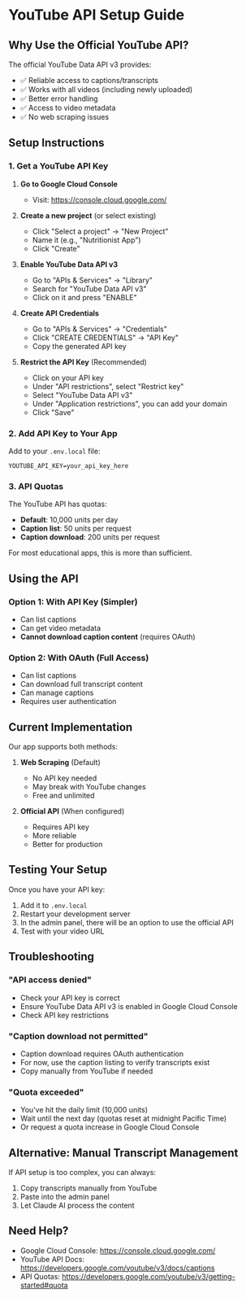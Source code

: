 # YouTube API Setup Guide

## Why Use the Official YouTube API?

The official YouTube Data API v3 provides:
- ✅ Reliable access to captions/transcripts
- ✅ Works with all videos (including newly uploaded)
- ✅ Better error handling
- ✅ Access to video metadata
- ✅ No web scraping issues

## Setup Instructions

### 1. Get a YouTube API Key

1. **Go to Google Cloud Console**
   - Visit: https://console.cloud.google.com/

2. **Create a new project** (or select existing)
   - Click "Select a project" → "New Project"
   - Name it (e.g., "Nutritionist App")
   - Click "Create"

3. **Enable YouTube Data API v3**
   - Go to "APIs & Services" → "Library"
   - Search for "YouTube Data API v3"
   - Click on it and press "ENABLE"

4. **Create API Credentials**
   - Go to "APIs & Services" → "Credentials"
   - Click "CREATE CREDENTIALS" → "API Key"
   - Copy the generated API key

5. **Restrict the API Key** (Recommended)
   - Click on your API key
   - Under "API restrictions", select "Restrict key"
   - Select "YouTube Data API v3"
   - Under "Application restrictions", you can add your domain
   - Click "Save"

### 2. Add API Key to Your App

Add to your `.env.local` file:

```env
YOUTUBE_API_KEY=your_api_key_here
```

### 3. API Quotas

The YouTube API has quotas:
- **Default**: 10,000 units per day
- **Caption list**: 50 units per request
- **Caption download**: 200 units per request

For most educational apps, this is more than sufficient.

## Using the API

### Option 1: With API Key (Simpler)
- Can list captions
- Can get video metadata
- **Cannot download caption content** (requires OAuth)

### Option 2: With OAuth (Full Access)
- Can list captions
- Can download full transcript content
- Can manage captions
- Requires user authentication

## Current Implementation

Our app supports both methods:

1. **Web Scraping** (Default)
   - No API key needed
   - May break with YouTube changes
   - Free and unlimited

2. **Official API** (When configured)
   - Requires API key
   - More reliable
   - Better for production

## Testing Your Setup

Once you have your API key:

1. Add it to `.env.local`
2. Restart your development server
3. In the admin panel, there will be an option to use the official API
4. Test with your video URL

## Troubleshooting

### "API access denied"
- Check your API key is correct
- Ensure YouTube Data API v3 is enabled in Google Cloud Console
- Check API key restrictions

### "Caption download not permitted"
- Caption download requires OAuth authentication
- For now, use the caption listing to verify transcripts exist
- Copy manually from YouTube if needed

### "Quota exceeded"
- You've hit the daily limit (10,000 units)
- Wait until the next day (quotas reset at midnight Pacific Time)
- Or request a quota increase in Google Cloud Console

## Alternative: Manual Transcript Management

If API setup is too complex, you can always:
1. Copy transcripts manually from YouTube
2. Paste into the admin panel
3. Let Claude AI process the content

## Need Help?

- Google Cloud Console: https://console.cloud.google.com/
- YouTube API Docs: https://developers.google.com/youtube/v3/docs/captions
- API Quotas: https://developers.google.com/youtube/v3/getting-started#quota